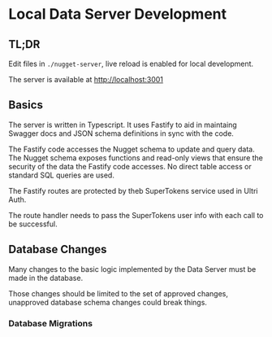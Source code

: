 # Local Data Server Development

## TL;DR

Edit files in `./nugget-server`, live reload is enabled for local development.

The server is available at <a href="http://localhost:3001" target="_blank" rel="noreferrer">http://localhost:3001</a>

## Basics

The server is written in Typescript. It uses Fastify to aid in maintaing Swagger docs and JSON schema definitions in sync with the code.

The Fastify code accesses the Nugget schema to update and query data. The Nugget schema exposes functions and read-only views that ensure the security of the data the Fastify code accesses. No direct table access or standard SQL queries are used.

The Fastify routes are protected by theb SuperTokens service used in Ultri Auth.

The route handler needs to pass the SuperTokens user info with each call to be successful.

## Database Changes

Many changes to the basic logic implemented by the Data Server must be made in the database.

Those changes should be limited to the set of approved changes, unapproved database schema changes could break things.

### Database Migrations

